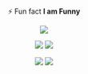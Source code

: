 <p align="center" > ⚡ Fun fact <b> I am Funny</b></p>


<div align="center" >
  
  ![](http://github-profile-summary-cards.vercel.app/api/cards/profile-details?username=abduazimkh&theme=default)

  ![](http://github-profile-summary-cards.vercel.app/api/cards/stats?username=abduazimkh&theme=default)
  ![](http://github-profile-summary-cards.vercel.app/api/cards/productive-time?username=abduazimkh&theme=default&utcOffset=8)
  
  ![](http://github-profile-summary-cards.vercel.app/api/cards/repos-per-language?username=abduazimkh&theme=default)
  ![](http://github-profile-summary-cards.vercel.app/api/cards/most-commit-language?username=abduazimkh&theme=default)
  
</div>
